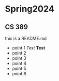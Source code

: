 # Spring2024

## CS 389

this is a README.md

* point 1 *Test* **Test**
* point 2
* point 3
* point 4
* point 5
* point 6
